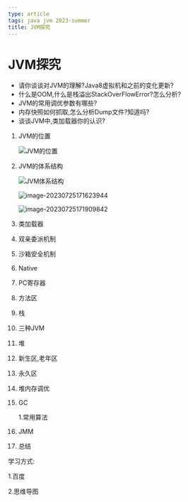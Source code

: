 ```yaml
---
type: article
tags: java jvm 2023-summer
title: JVM探究
---
```


# JVM探究

- 请你谈谈对JVM的理解?Java8虚拟机和之前的变化更新?
- 什么是OOM,什么是栈溢出StackOverFlowError?怎么分析?
- JVM的常用调优参数有哪些?
- 内存快照如何抓取,怎么分析Dump文件?知道吗?
- 谈谈JVM中,类加载器你的认识? 



1. JVM的位置

   ![JVM的位置](https://monkifantasy.github.io/assets/JVM1.png)

2. JVM的体系结构

   ![JVM体系结构](https://monkifantasy.github.io/assets/JVM体系结构.jpg)

   ![image-20230725171623944](https://monkifantasy.github.io/assets/JVM2.png)

   ![image-20230725171909842](https://monkifantasy.github.io/assets/JVM3.png)

3. 类加载器

4. 双亲委派机制

5. 沙箱安全机制

6. Native

7. PC寄存器

8. 方法区

9. 栈

10. 三种JVM

11. 堆

12. 新生区,老年区

13. 永久区

14. 堆内存调优

15. GC

    1.常用算法

16. JMM

17. 总结

学习方式:

1.百度

2.思维导图